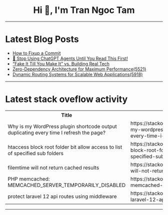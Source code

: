 <h1 align="center">Hi 👋, I'm Tran Ngoc Tam</h1>

---

# Latest Blog Posts 
<!-- BLOG-POST-LIST:START -->
- [How to Fixup a Commit](https://dev.to/aerabi/how-to-fixup-a-commit-4ngk)
- [🚨 Stop Using ChatGPT Agents Until You Read This First!](https://dev.to/alifar/stop-using-chatgpt-agents-until-you-read-this-first-5gab)
- [“Fake It Till You Make It” vs. Building Real Tech](https://dev.to/js402/fake-it-till-you-make-it-vs-building-real-tech-50p8)
- [Zero-Dependency Architecture for Maximum Performance&lpar;5521&rpar;](https://dev.to/member_a26aac70/zero-dependency-architecture-for-maximum-performance5521-10gb)
- [Dynamic Routing Systems for Scalable Web Applications&lpar;5918&rpar;](https://dev.to/member_aa44a2ae/dynamic-routing-systems-for-scalable-web-applications5918-1ipo)
<!-- BLOG-POST-LIST:END -->

---

# Latest stack oveflow activity
<table>
  <tr><th>Title</th><th>Link</th></tr>
  <!-- STACKOVERFLOW:START --><tr><td>Why is my WordPress plugin shortcode output duplicating every time I refresh the page?</td><td>https://stackoverflow.com/questions/79706454/why-is-my-wordpress-plugin-shortcode-output-duplicating-every-time-i-refresh-the</td></tr><tr><td>htaccess block root folder bit allow access to list of specified sub folders</td><td>https://stackoverflow.com/questions/79706447/htaccess-block-root-folder-bit-allow-access-to-list-of-specified-sub-folders</td></tr><tr><td>filemtime will not return cached results</td><td>https://stackoverflow.com/questions/79706346/filemtime-will-not-return-cached-results</td></tr><tr><td>PHP memcached: MEMCACHED_SERVER_TEMPORARILY_DISABLED</td><td>https://stackoverflow.com/questions/79706249/php-memcached-memcached-server-temporarily-disabled</td></tr><tr><td>protect laravel 12 api routes using middleware</td><td>https://stackoverflow.com/questions/79706156/protect-laravel-12-api-routes-using-middleware</td></tr><!-- STACKOVERFLOW:END -->
</table>

---


